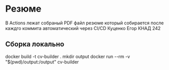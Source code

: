 # Резюме

В Actions лежат собраный PDF файл резюме который собирается после каждго коммита автоматический через CI/CD 
Куценко Егор
КНАД 242

## Сборка локально

docker build -t cv-builder .
mkdir output
docker run --rm -v "$(pwd)/output:/output" cv-builder
